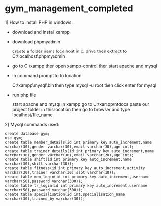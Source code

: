 # gym_management_completed

1] How to install PHP in windows:

- download and install xampp

- download phpmyadmin

	create a folder name localhost in c: drive then extract to C:\localhost\phpmyadmin

- go to C:\xampp then open xampp-control then start apache and mysql

- in command prompt to to location

	C:\xampp\mysql\bin
	then type mysql -u root
	then click enter for mysql

- run php file
	
	start apache and mysql in xampp
	go to C:\xampp\htdocs
	paste our project folder in this location
	then go to browser and type
	localhost/file_name
	
	
2] Mysql commands used:

	create database gym;
	use gym;
	create table member_details(id int primary key auto_increment,name varchar(30),gender varchar(30),email varchar(30),age int);
	create table trainer_details(id int primary key auto_increment,name varchar(30),gender varchar(30),email varchar(30),age int);
	create table shift(id int primary key auto_increment,name varchar(30),shift varchar(30));
	create table fitness(id int primary key auto_increment,activity varchar(30),trainer varchar(30),slot varchar(30));
	create table mem_login(id int primary key auto_increment,username varchar(50),password varchar(300));
	create table tr_login(id int primary key auto_increment,username varchar(50),password varchar(300));
	create table specialisation(id int,specialisation_name varchar(30),trained_by varchar(30));

